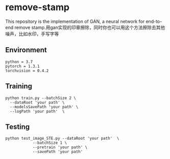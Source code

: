 # remove-stamp

This repository is the implementation of GAN, a neural network for end-to-end remove stamp.用gan实现的印章擦除，同时你也可以用这个方法擦除去其他噪声，比如水印，手写字等


## Environment

```
python = 3.7
pytorch = 1.3.1
torchvision = 0.4.2
```

## Training

```
python train.py --batchSize 2 \
  --dataRoot 'your path' \
  --modelsSavePath 'your path' \
  --logPath 'your path'  \
```

## Testing


```
python test_image_STE.py --dataRoot 'your path'  \
            --batchSize 1 \
            --pretrain 'your path' \
            --savePath 'your path'
```

